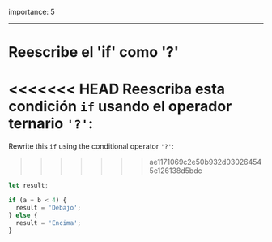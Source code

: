 importance: 5

---

# Reescribe el 'if' como '?'

<<<<<<< HEAD
Reescriba esta condición `if` usando el operador ternario `'?'`:
=======
Rewrite this `if` using the conditional operator `'?'`:
>>>>>>> ae1171069c2e50b932d030264545e126138d5bdc

```js
let result;

if (a + b < 4) {
  result = 'Debajo';
} else {
  result = 'Encima';
}
```
